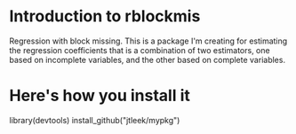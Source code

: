 # Introduction to rblockmis
Regression with block missing. This is a package I'm creating for estimating the regression coefficients that is
a combination of two estimators, one based on incomplete variables, and the other based on complete variables.


# Here's how you install it
library(devtools)
install_github("jtleek/mypkg")
